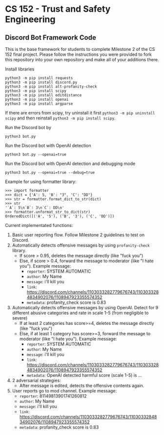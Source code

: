 # CS 152 - Trust and Safety Engineering
## Discord Bot Framework Code

This is the base framework for students to complete Milestone 2 of the CS 152 final project. Please follow the instructions you were provided to fork this repository into your own repository and make all of your additions there. 

Install libraries
```
python3 -m pip install requests
python3 -m pip install discord.py
python3 -m pip install alt-profanity-check
python3 -m pip install scipy
python3 -m pip install editdistance
python3 -m pip install openai
python3 -m pip install argparse
```
If there are errors from scipy, try uninstall it first `python3 -m pip uninstall scipy` and then reinstall `python3 -m pip install scipy`. 

Run the Discord bot by
``` 
python3 bot.py
```

Run the Discord bot with OpenAI detection
```
python3 bot.py --openai=true
```

Run the Discord bot with OpenAI detection and debugging mode
```
python3 bot.py --openai=true --debug=true
```

Example for using formatter library:
```
>>> import formatter
>>> dict = {'A': 5, 'B': "3", 'C': "DD"}
>>> str = formatter.format_dict_to_str(dict)
>>> str
'`A`: 5\n`B`: 3\n`C`: DD\n'
>>> formatter.unformat_str_to_dict(str)
OrderedDict([('A', '5'), ('B', '3'), ('C', 'DD')])
```
Current implementated functions:
1. Basic user reporting flow. Follow Milestone 2 guidelines to test on Discord. 
2. Automatically detects offensive messages by using `profanity-check` library.
    - If score > 0.95, deletes the message directly (like "fuck you")
    - Else, if score > 0.4, forward the message to moderator (like "I hate you"). Example message: 
      - `reporter`: SYSTEM AUTOMATIC
      - `author`: My Name
      - `message`: i'll kill you
      - `link`: https://discord.com/channels/1103033282779676743/1103033284834902076/1108947923355574352
      - `metadata`: profanity_check score is 0.83
3. Automatically detects offensive messages by using OpenAI. Detect for 9 different abusive categories and rate in scale 1-5 (from negligible to severe)
    - If at least 2 categories has score>=4, deletes the message directly (like "fuck you")
    - Else, if at least 1 category has score>=3, forward the message to moderator (like "I hate you"). Example message: 
      - `reporter`: SYSTEM AUTOMATIC
      - `author`: My Name
      - `message`: i'll kill you
      - `link`: https://discord.com/channels/1103033282779676743/1103033284834902076/1108947923355574352
      - `metadata`: OpenAI detected harmful score (scale 1-5) is ...
4. 2 adversarial strategies: 
   - After message is edited, detects the offensive contents again. 
5. User reports go to mod channel. Example message:
      - `reporter`: 81149813901741260812
      - `author`: My Name
      - `message`: i'll kill you
      - `link`: https://discord.com/channels/1103033282779676743/1103033284834902076/1108947923355574352
      - `metadata`: profanity_check score is 0.83